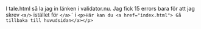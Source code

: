 I tale.html så la jag in länken i validator.nu. Jag fick 15 errors bara för att jag skrev `<a/>` istället för  `</a>´`  i `<p>Här kan du <a href="index.html"> Gå tillbaka till huvudsidan</a></p>`
